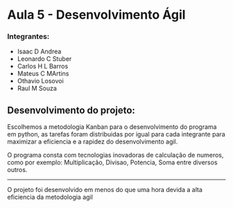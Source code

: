 # Aula 5 - Desenvolvimento Ágil
### Integrantes:
* Isaac D Andrea
* Leonardo C Stuber
* Carlos H L Barros
* Mateus C MArtins
* Othavio Losovoi
* Raul M Souza


## Desenvolvimento do projeto:

Escolhemos a metodologia Kanban para o desenvolvimento do programa em python, as tarefas foram distribuidas por igual para cada integrante para maximizar a eficiencia e a rapidez do desenvolvimento agil. 

O programa consta com tecnologias inovadoras de calculação de numeros, como por exemplo: Multiplicação, Divisao, Potencia, Soma entre diversos outros.

--- 
O projeto foi desenvolvido em menos do que uma hora devida a alta eficiencia da metodologia agil